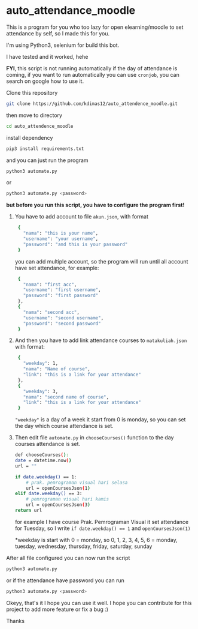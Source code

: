# auto_attendance_moodle

This is a program for you who too lazy for open elearning/moodle to set attendance by self, so I made this for you.

I'm using Python3, selenium for build this bot.

I have tested and it worked, hehe

**FYI**, this script is not running automatically if the day of attendance is coming, if you want to run automatically you can use `cronjob`, you can search on google how to use it.

Clone this repository

```bash
git clone https://github.com/kdimas12/auto_attendence_moodle.git
```

then move to directory

```bash
cd auto_attendence_moodle
```

install dependency

```bash
pip3 install requirements.txt
```

and you can just run the program

```bash
python3 automate.py
```

or

```bash
python3 automate.py <password>
```

**but before you run this script, you have to configure the program first!**

1. You have to add account to file `akun.json`, with format
   ```bash
    {
      "nama": "this is your name",
      "username": "your username",
      "password": "and this is your password"
    }
   ```
   you can add multiple account, so the program will run until all account have set attendance, for example:
   ```bash
    {
      "nama": "first acc",
      "username": "first username",
      "password": "first password"
    },
    {
      "nama": "second acc",
      "username": "second username",
      "password": "second password"
    }
   ```
2. And then you have to add link attendance courses to `matakuliah.json` with format:

   ```bash
    {
      "weekday": 1,
      "nama": "Name of course",
      "link": "this is a link for your attendance"
    },
    {
      "weekday": 3,
      "nama": "second name of course",
      "link": "this is a link for your attendance"
    }
   ```

   `"weekday"` is a day of a week it start from 0 is monday, so you can set the day which course attendance is set.

3. Then edit file `automate.py` in `chooseCourses()` function to the day courses attendance is set.

   ```bash
   def chooseCourses():
   date = datetime.now()
   url = ""

   if date.weekday() == 1:
       # prak. pemrograman visual hari selasa
       url = openCoursesJson(1)
   elif date.weekday() == 3:
       # pemrograman visual hari kamis
       url = openCoursesJson(3)
   return url
   ```

   for example I have course Prak. Pemrograman Visual it set attendance for Tuesday, so I write `if date.weekday() == 1` and `openCoursesJson(1)`

   \*weekday is start with 0 = monday, so 0, 1, 2, 3, 4, 5, 6 = monday, tuesday, wednesday, thursday, friday, saturday, sunday

After all file configured you can now run the script

```bash
python3 automate.py
```

or if the attendance have password you can run

```bash
python3 automate.py <password>
```

Okeyy, that's it I hope you can use it well. I hope you can contribute for this project to add more feature or fix a bug :)

Thanks
